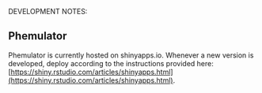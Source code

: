 DEVELOPMENT NOTES:

## Phemulator
Phemulator is currently hosted on shinyapps.io.
Whenever a new version is developed, deploy according to the instructions provided here:
[https://shiny.rstudio.com/articles/shinyapps.html](https://shiny.rstudio.com/articles/shinyapps.html).
